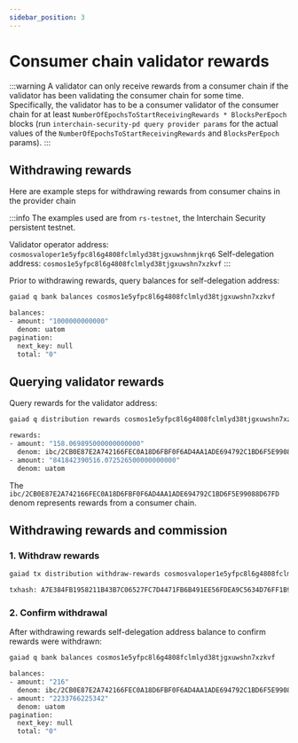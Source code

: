 ```yaml
---
sidebar_position: 3
---
```


# Consumer chain validator rewards

:::warning
A validator can only receive rewards from a consumer chain if the validator has been validating the consumer chain
for some time. Specifically, the validator has to be a consumer validator of the consumer chain for at least
`NumberOfEpochsToStartReceivingRewards * BlocksPerEpoch` blocks (run `interchain-security-pd query provider params` for
the actual values of the `NumberOfEpochsToStartReceivingRewards` and `BlocksPerEpoch` params).
:::


## Withdrawing rewards
Here are example steps for withdrawing rewards from consumer chains in the provider chain

:::info
The examples used are from `rs-testnet`, the Interchain Security persistent testnet.

Validator operator address: `cosmosvaloper1e5yfpc8l6g4808fclmlyd38tjgxuwshnmjkrq6`
Self-delegation address: `cosmos1e5yfpc8l6g4808fclmlyd38tjgxuwshn7xzkvf`
:::

Prior to withdrawing rewards, query balances for self-delegation address:

```bash
gaiad q bank balances cosmos1e5yfpc8l6g4808fclmlyd38tjgxuwshn7xzkvf

balances:
- amount: "1000000000000"
  denom: uatom
pagination:
  next_key: null
  total: "0"
```

## Querying validator rewards
Query rewards for the validator address:

```bash
gaiad q distribution rewards cosmos1e5yfpc8l6g4808fclmlyd38tjgxuwshn7xzkvf cosmosvaloper1e5yfpc8l6g4808fclmlyd38tjgxuwshnmjkrq6

rewards:
- amount: "158.069895000000000000"
  denom: ibc/2CB0E87E2A742166FEC0A18D6FBF0F6AD4AA1ADE694792C1BD6F5E99088D67FD
- amount: "841842390516.072526500000000000"
  denom: uatom
```

The `ibc/2CB0E87E2A742166FEC0A18D6FBF0F6AD4AA1ADE694792C1BD6F5E99088D67FD` denom represents rewards from a consumer chain.


## Withdrawing rewards and commission

### 1. Withdraw rewards
```bash
gaiad tx distribution withdraw-rewards cosmosvaloper1e5yfpc8l6g4808fclmlyd38tjgxuwshnmjkrq6 --from cosmos1e5yfpc8l6g4808fclmlyd38tjgxuwshn7xzkvf --commission --chain-id provider --gas auto --fees 500uatom -b block -y

txhash: A7E384FB1958211B43B7C06527FC7D4471FB6B491EE56FDEA9C5634D76FF1B9A
```

### 2. Confirm withdrawal
After withdrawing rewards self-delegation address balance to confirm rewards were withdrawn:

```bash
gaiad q bank balances cosmos1e5yfpc8l6g4808fclmlyd38tjgxuwshn7xzkvf

balances:
- amount: "216"
  denom: ibc/2CB0E87E2A742166FEC0A18D6FBF0F6AD4AA1ADE694792C1BD6F5E99088D67FD
- amount: "2233766225342"
  denom: uatom
pagination:
  next_key: null
  total: "0"
```
